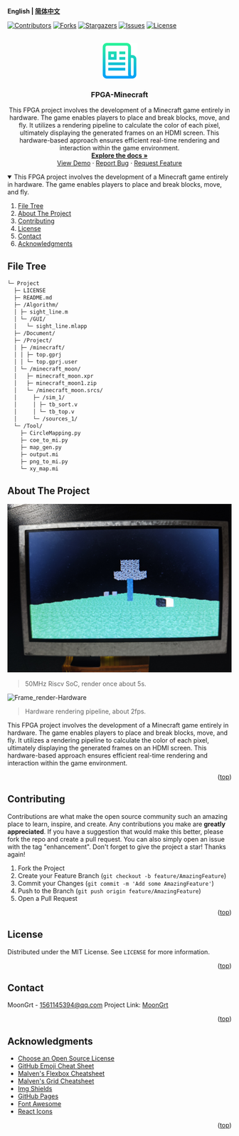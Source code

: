 **English | [简体中文](README_cn.md)**
<div id="top"></div>

[![Contributors][contributors-shield]][contributors-url]
[![Forks][forks-shield]][forks-url]
[![Stargazers][stars-shield]][stars-url]
[![Issues][issues-shield]][issues-url]
[![License][license-shield]][license-url]


<!-- PROJECT LOGO -->
<br />
<div align="center">
    <a href="https://github.com/MoonGrt/FPGA-Minecraft">
    <img src="Document/images/logo.png" alt="Logo" width="80" height="80">
    </a>
<h3 align="center">FPGA-Minecraft</h3>
    <p align="center">
    This FPGA project involves the development of a Minecraft game entirely in hardware. The game enables players to place and break blocks, move, and fly. It utilizes a rendering pipeline to calculate the color of each pixel, ultimately displaying the generated frames on an HDMI screen. This hardware-based approach ensures efficient real-time rendering and interaction within the game environment.
    <br />
    <a href="https://github.com/MoonGrt/FPGA-Minecraft"><strong>Explore the docs »</strong></a>
    <br />
    <a href="https://github.com/MoonGrt/FPGA-Minecraft">View Demo</a>
    ·
    <a href="https://github.com/MoonGrt/FPGA-Minecraft/issues">Report Bug</a>
    ·
    <a href="https://github.com/MoonGrt/FPGA-Minecraft/issues">Request Feature</a>
    </p>
</div>




<!-- CONTENTS -->
<details open>
  <summary>This FPGA project involves the development of a Minecraft game entirely in hardware. The game enables players to place and break blocks, move, and fly. </summary>
  <ol>
    <li><a href="#file-tree">File Tree</a></li>
    <li>
      <a href="#about-the-project">About The Project</a>
      <ul>
      </ul>
    </li>
    <li><a href="#contributing">Contributing</a></li>
    <li><a href="#license">License</a></li>
    <li><a href="#contact">Contact</a></li>
    <li><a href="#acknowledgments">Acknowledgments</a></li>
  </ol>
</details>





<!-- FILE TREE -->
## File Tree

```
└─ Project
  ├─ LICENSE
  ├─ README.md
  ├─ /Algorithm/
  │ ├─ sight_line.m
  │ └─ /GUI/
  │   └─ sight_line.mlapp
  ├─ /Document/
  ├─ /Project/
  │ ├─ /minecraft/
  │ │ ├─ top.gprj
  │ │ └─ top.gprj.user
  │ └─ /minecraft_moon/
  │   ├─ minecraft_moon.xpr
  │   ├─ minecraft_moon1.zip
  │   └─ /minecraft_moon.srcs/
  │     ├─ /sim_1/
  │     │ ├─ tb_sort.v
  │     │ └─ tb_top.v
  │     └─ /sources_1/
  └─ /Tool/
    ├─ CircleMapping.py
    ├─ coe_to_mi.py
    ├─ map_gen.py
    ├─ output.mi
    ├─ png_to_mi.py
    └─ xy_map.mi

```



<!-- ABOUT THE PROJECT -->
## About The Project

![Frame_render](Document/Frame_render.jpg)

> 50MHz Riscv SoC, render once about 5s.

![Frame_render-Hardware](Document/Frame_render-Hardware.jpg)

> Hardware rendering pipeline, about 2fps.

This FPGA project involves the development of a Minecraft game entirely in hardware. The game enables players to place and break blocks, move, and fly. It utilizes a rendering pipeline to calculate the color of each pixel, ultimately displaying the generated frames on an HDMI screen. This hardware-based approach ensures efficient real-time rendering and interaction within the game environment.

<p style=" margin-top:0px; margin-bottom:0px; margin-left:0px; margin-right:0px; -qt-block-indent:0; text-indent:0px;">

<p align="right">(<a href="#top">top</a>)</p>



<!-- CONTRIBUTING -->
## Contributing

Contributions are what make the open source community such an amazing place to learn, inspire, and create. Any contributions you make are **greatly appreciated**.
If you have a suggestion that would make this better, please fork the repo and create a pull request. You can also simply open an issue with the tag "enhancement".
Don't forget to give the project a star! Thanks again!
1. Fork the Project
2. Create your Feature Branch (`git checkout -b feature/AmazingFeature`)
3. Commit your Changes (`git commit -m 'Add some AmazingFeature'`)
4. Push to the Branch (`git push origin feature/AmazingFeature`)
5. Open a Pull Request
<p align="right">(<a href="#top">top</a>)</p>



<!-- LICENSE -->
## License

Distributed under the MIT License. See `LICENSE` for more information.
<p align="right">(<a href="#top">top</a>)</p>



<!-- CONTACT -->
## Contact

MoonGrt - 1561145394@qq.com
Project Link: [MoonGrt](https://github.com/MoonGrt/)
<p align="right">(<a href="#top">top</a>)</p>



<!-- ACKNOWLEDGMENTS -->
## Acknowledgments

* [Choose an Open Source License](https://choosealicense.com)
* [GitHub Emoji Cheat Sheet](https://www.webpagefx.com/tools/emoji-cheat-sheet)
* [Malven's Flexbox Cheatsheet](https://flexbox.malven.co/)
* [Malven's Grid Cheatsheet](https://grid.malven.co/)
* [Img Shields](https://shields.io)
* [GitHub Pages](https://pages.github.com)
* [Font Awesome](https://fontawesome.com)
* [React Icons](https://react-icons.github.io/react-icons/search)
<p align="right">(<a href="#top">top</a>)</p>




<!-- MARKDOWN LINKS & IMAGES -->
<!-- https://www.markdownguide.org/basic-syntax/#reference-style-links -->
[contributors-shield]: https://img.shields.io/github/contributors/MoonGrt/FPGA-Minecraft.svg?style=for-the-badge
[contributors-url]: https://github.com/MoonGrt/FPGA-Minecraft/graphs/contributors
[forks-shield]: https://img.shields.io/github/forks/MoonGrt/FPGA-Minecraft.svg?style=for-the-badge
[forks-url]: https://github.com/MoonGrt/FPGA-Minecraft/network/members
[stars-shield]: https://img.shields.io/github/stars/MoonGrt/FPGA-Minecraft.svg?style=for-the-badge
[stars-url]: https://github.com/MoonGrt/FPGA-Minecraft/stargazers
[issues-shield]: https://img.shields.io/github/issues/MoonGrt/FPGA-Minecraft.svg?style=for-the-badge
[issues-url]: https://github.com/MoonGrt/FPGA-Minecraft/issues
[license-shield]: https://img.shields.io/github/license/MoonGrt/FPGA-Minecraft.svg?style=for-the-badge
[license-url]: https://github.com/MoonGrt/FPGA-Minecraft/blob/master/LICENSE


